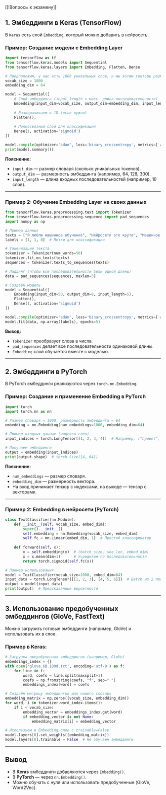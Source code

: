 [[!Вопросы к экзамену]]

## **1. Эмбеддинги в Keras (TensorFlow)**  
В `Keras` есть слой `Embedding`, который можно добавить в нейросеть.  

### **Пример: Создание модели с Embedding Layer**  
```python
import tensorflow as tf
from tensorflow.keras.models import Sequential
from tensorflow.keras.layers import Embedding, Flatten, Dense

# Предположим, у нас есть 1000 уникальных слов, и мы хотим векторы размерности 64
vocab_size = 1000
embedding_dim = 64

model = Sequential([
    # Слой эмбеддинга (input_length = макс. длина последовательности)
    Embedding(input_dim=vocab_size, output_dim=embedding_dim, input_length=10),
    
    # Разворачиваем в 1D (если нужно)
    Flatten(),
    
    # Полносвязный слой для классификации
    Dense(1, activation='sigmoid')
])

model.compile(optimizer='adam', loss='binary_crossentropy', metrics=['accuracy'])
print(model.summary())
```
**Пояснение:**  
- `input_dim` — размер словаря (сколько уникальных токенов).  
- `output_dim` — размерность эмбеддинга (например, 64, 128, 300).  
- `input_length` — длина входных последовательностей (например, 10 слов).  

---

### **Пример 2: Обучение Embedding Layer на своих данных**  
```python
from tensorflow.keras.preprocessing.text import Tokenizer
from tensorflow.keras.preprocessing.sequence import pad_sequences
import numpy as np

# Пример данных
texts = ["Я люблю машинное обучение", "Нейросети это круто", "Машинное обучение это будущее"]
labels = [1, 1, 0]  # Метки для классификации

# Токенизация текста
tokenizer = Tokenizer(num_words=50)
tokenizer.fit_on_texts(texts)
sequences = tokenizer.texts_to_sequences(texts)

# Паддинг (чтобы все последовательности были одной длины)
data = pad_sequences(sequences, maxlen=5)

# Создаём модель
model = Sequential([
    Embedding(input_dim=50, output_dim=8, input_length=5),
    Flatten(),
    Dense(1, activation='sigmoid')
])

model.compile(optimizer='adam', loss='binary_crossentropy', metrics=['accuracy'])
model.fit(data, np.array(labels), epochs=5)
```
**Вывод:**  
- `Tokenizer` преобразует слова в числа.  
- `pad_sequences` делает все последовательности одинаковой длины.  
- `Embedding` слой обучается вместе с моделью.  

---

## **2. Эмбеддинги в PyTorch**  
В PyTorch эмбеддинги реализуются через `torch.nn.Embedding`.  

### **Пример: Создание и применение Embedding в PyTorch**  
```python
import torch
import torch.nn as nn

# Размер словаря = 1000, размерность эмбеддинга = 64
embedding = nn.Embedding(num_embeddings=1000, embedding_dim=64)

# Пример входных данных (индексы слов)
input_indices = torch.LongTensor([1, 2, 3, 4])  # Например, ["привет", "мир", "это", "тест"]

# Получаем эмбеддинги
output = embedding(input_indices)
print(output.shape)  # torch.Size([4, 64])
```
**Пояснение:**  
- `num_embeddings` — размер словаря.  
- `embedding_dim` — размерность вектора.  
- На вход принимает тензор с индексами, на выходе — тензор с векторами.  

---

### **Пример 2: Embedding в нейросети (PyTorch)**  
```python
class TextClassifier(nn.Module):
    def __init__(self, vocab_size, embed_dim):
        super().__init__()
        self.embedding = nn.Embedding(vocab_size, embed_dim)
        self.fc = nn.Linear(embed_dim, 1)  # Простой классификатор
        
    def forward(self, x):
        x = self.embedding(x)  # (batch_size, seq_len, embed_dim)
        x = x.mean(dim=1)      # Усредняем по последовательности
        return torch.sigmoid(self.fc(x))

# Пример использования
model = TextClassifier(vocab_size=1000, embed_dim=64)
input_data = torch.LongTensor([[1, 2, 3], [4, 5, 6]])  # Batch из 2 последовательностей
output = model(input_data)
print(output)  # Предсказанные вероятности
```

---

## **3. Использование предобученных эмбеддингов (GloVe, FastText)**  
Можно загрузить готовые эмбеддинги (например, GloVe) и использовать их в слое.  

### **Пример в Keras:**  
```python
# Загрузка предобученных эмбеддингов (например, GloVe)
embeddings_index = {}
with open('glove.6B.100d.txt', encoding='utf-8') as f:
    for line in f:
        word, coefs = line.split(maxsplit=1)
        coefs = np.fromstring(coefs, "f", sep=" ")
        embeddings_index[word] = coefs

# Создаём матрицу эмбеддингов для нашего словаря
embedding_matrix = np.zeros((vocab_size, embedding_dim))
for word, i in tokenizer.word_index.items():
    if i < vocab_size:
        embedding_vector = embeddings_index.get(word)
        if embedding_vector is not None:
            embedding_matrix[i] = embedding_vector

# Используем в Embedding слое с trainable=False
model.layers[0].set_weights([embedding_matrix])
model.layers[0].trainable = False  # Не обучаем эмбеддинги
```

---

## **Вывод**  
- В **Keras** эмбеддинги добавляются через `Embedding()`.  
- В **PyTorch** — через `nn.Embedding()`.  
- Можно обучать с нуля или использовать предобученные (GloVe, Word2Vec).  